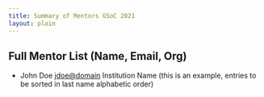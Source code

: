 ```yaml
---
title: Summary of Mentors GSoC 2021
layout: plain
---
```


## Full Mentor List (Name, Email, Org)

* John Doe [jdoe@domain](mailto:jdoe@domain) Institution Name (this is an example, entries to be sorted in last name alphabetic order)
